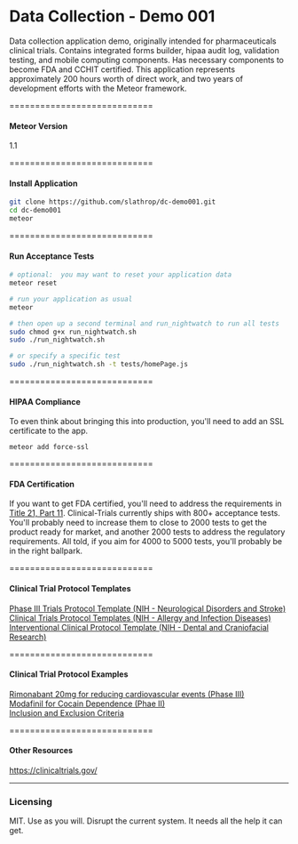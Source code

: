 Data Collection - Demo 001
=========

Data collection application demo, originally intended for pharmaceuticals clinical trials.  Contains integrated forms builder, hipaa audit log, validation testing, and mobile computing components.  Has necessary components to become FDA and CCHIT certified.  This application represents approximately 200 hours worth of direct work, and two years of development efforts with the Meteor framework.


============================
#### Meteor Version

1.1


============================
#### Install Application

````sh
git clone https://github.com/slathrop/dc-demo001.git
cd dc-demo001
meteor
````

============================
#### Run Acceptance Tests

````sh
# optional:  you may want to reset your application data
meteor reset

# run your application as usual
meteor

# then open up a second terminal and run_nightwatch to run all tests
sudo chmod g+x run_nightwatch.sh
sudo ./run_nightwatch.sh

# or specify a specific test
sudo ./run_nightwatch.sh -t tests/homePage.js
````

============================
#### HIPAA Compliance  

To even think about bringing this into production, you'll need to add an SSL certificate to the app.
````
meteor add force-ssl
````

============================
#### FDA Certification

If you want to get FDA certified, you'll need to address the requirements in [Title 21, Part 11](http://www.accessdata.fda.gov/scripts/cdrh/cfdocs/cfcfr/CFRSearch.cfm?CFRPart=11).  Clinical-Trials currently ships with 800+ acceptance tests.  You'll probably need to increase them to close to 2000 tests to get the product ready for market, and another 2000 tests to address the regulatory requirements.  All told, if you aim for 4000 to 5000 tests, you'll probably be in the right ballpark.  


============================
#### Clinical Trial Protocol Templates  

[Phase III Trials Protocol Template (NIH - Neurological Disorders and Stroke)](http://www.ninds.nih.gov/research/clinical_research/toolkit/protocol.htm)  
[Clinical Trials Protocol Templates (NIH - Allergy and Infection Diseases)](http://www.niaid.nih.gov/labsandresources/resources/toolkit/protocol/Pages/protocol.aspx)  
[Interventional Clinical Protocol Template (NIH - Dental and Craniofacial Research)](http://www.nidcr.nih.gov/Research/ToolsforResearchers/Toolkit/InterventionProtocolTemplate.htm)  


============================
#### Clinical Trial Protocol Examples  

[Rimonabant 20mg for reducing cardiovascular events (Phase III)](http://www.stsiweb.org/images/uploads/CRESCENDOfinal.pdf_.pdf)  
[Modafinil for Cocain Dependence (Phae II)](http://www.med.upenn.edu/ocr/protocol/sample/sample.html)  
[Inclusion and Exclusion Criteria](http://www.unm.edu/~rrobergs/604Lect2.pdf)  



============================
#### Other Resources

https://clinicaltrials.gov/



------------------------
### Licensing

MIT.  Use as you will.  Disrupt the current system.  It needs all the help it can get.
